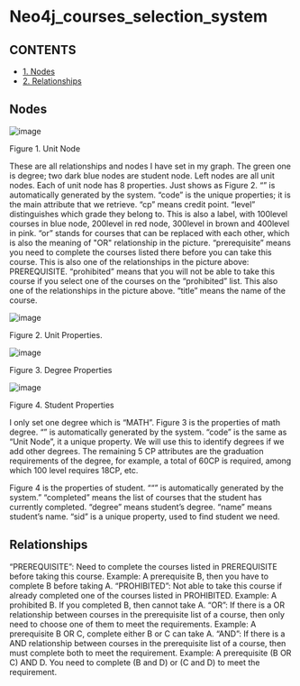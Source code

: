 # Neo4j_courses_selection_system


## CONTENTS
-  [1. Nodes](#1)
-  [2. Relationships](#2)

## Nodes <a id='1'></a>
![image](https://user-images.githubusercontent.com/53165197/141645823-c1bf414b-a543-482b-a196-2cc0230d8683.png)

Figure 1. Unit Node

These are all relationships and nodes I have set in my graph. The green one is degree; two dark blue nodes are student node. Left nodes are all unit nodes. Each of unit node has 8 properties. Just shows as Figure 2. 
“<id>” is automatically generated by the system. 
“code” is the unique properties; it is the main attribute that we retrieve. 
“cp” means credit point. 
“level” distinguishes which grade they belong to. This is also a label, with 100level courses in blue node, 200level in red node, 300level in brown and 400level in pink. 
“or” stands for courses that can be replaced with each other, which is also the meaning of "OR" relationship in the picture.
“prerequisite” means you need to complete the courses listed there before you can take this course. This is also one of the relationships in the picture above: PREREQUISITE. 
 “prohibited” means that you will not be able to take this course if you select one of the courses on the “prohibited” list. This also one of the relationships in the picture above. 
“title” means the name of the course.

![image](https://user-images.githubusercontent.com/53165197/141645846-a6c58c55-a590-40eb-b865-cf7fdd01f93e.png)
 
Figure 2. Unit Properties.           
  
![image](https://user-images.githubusercontent.com/53165197/141645869-d8ec9ce6-e5a4-4787-a68f-959e8df553ce.png)
 
Figure 3. Degree Properties            
  
![image](https://user-images.githubusercontent.com/53165197/141645871-8c56a858-54ba-497f-9685-0d87c5b631c6.png)
 
Figure 4. Student Properties

I only set one degree which is “MATH”. Figure 3 is the properties of math degree. 
“<id>” is automatically generated by the system.
“code” is the same as “Unit Node”, it a unique property. We will use this to identify degrees if we add other degrees.
The remaining 5 CP attributes are the graduation requirements of the degree, for example, a total of 60CP is required, among which 100 level requires 18CP, etc.

Figure 4 is the properties of student.
““<id>” is automatically generated by the system.”
“completed” means the list of courses that the student has currently completed.
“degree” means student’s degree.
“name” means student’s name.
“sid” is a unique property, used to find student we need.

## Relationships <a id='2'></a>
“PREREQUISITE”: Need to complete the courses listed in PREREQUISITE before taking this course. Example: A prerequisite B, then you have to complete B before taking A.
“PROHIBITED”: Not able to take this course if already completed one of the courses listed in PROHIBITED. Example: A prohibited B. If you completed B, then cannot take A.
“OR”: If there is a OR relationship between courses in the prerequisite list of a course, then only need to choose one of them to meet the requirements. Example: A prerequisite B OR C, complete either B or C can take A.
“AND”:  If there is a AND relationship between courses in the prerequisite list of a course, then must complete both to meet the requirement. Example: A prerequisite (B OR C) AND D. You need to complete (B and D) or (C and D) to meet the requirement.
